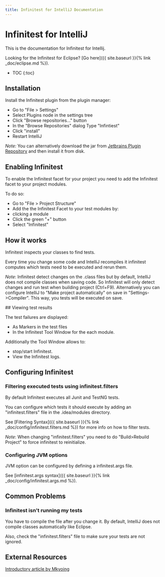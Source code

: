 ```yaml
---
title: Infinitest for IntelliJ Documentation
---
```

# Infinitest for IntelliJ


This is the documentation for Infinitest for Intellij.

Looking for the Infinitest for Eclipse? [Go here]({{ site.baseurl }}{% link _doc/eclipse.md %}).

* TOC
{:toc}

## Installation

Install the Infinitest plugin from the plugin manager:
* Go to "File > Settings"
* Select Plugins node in the settings tree
* Click "Browse repositories..." button 
* In the "Browse Repositories" dialog Type "Infintiest" 
* Click "install"
* Restart IntelliJ

*Note:*
You can alternatively download the jar from [Jetbrains Plugin Repository](https://plugins.jetbrains.com/plugin/3146-infinitest) and then install it from disk.

## Enabling Infinitest

To enable the Infinitest facet for your project you need to add the Infinitest facet to your project modules.

To do so:
* Go to "File > Project Structure"
* Add the the Infinitest Facet to your test modules by:
 * clicking a module
 * Click the green "+" button
 * Select "Infinitest"

## How it works

Infinitest inspects your classes to find tests.

Every time you change some code and IntelliJ recompiles it infinitest computes which tests need to be executed and rerun them. 

*Note*:
Infinitest detect changes on the .class files but by default, IntelliJ does not compile classes when saving code.
So Infinitest will only detect changes and run test when building project (Ctrl+F9). 
Alternatively you can configure IntelliJ to "Make project automatically" on save in "Settings->Compiler". This way, you tests will be executed on save.

## Viewing test results

The test failures are displayed:
* As Markers in the test files
* In the Infinitest Tool Window for the each module.

Additionally the Tool Window allows to:
* stop/start Infinitest.
* View the Infinitest logs.

## Configuring Infinitest

### Filtering executed tests using infinitest.filters

By default Infinitest executes all Junit and TestNG tests.

You can configure which tests it should execute by adding an "infinitest.filters" file in the .idea/modules directory.

See [Filtering Syntax]({{ site.baseurl }}{% link _doc/config/infinitest.filters.md %}) for more info on how to filter tests.

*Note*:
When changing "infinitest.filters" you need to do "Build>Rebuild Project" to force infinitest to reinitialize.

### Configuring JVM options

JVM option can be configured by defining a infinitest.args file.

See [infinitest.args syntax]({{ site.baseurl }}{% link _doc/config/infinitest.args.md %}).

## Common Problems

### Infinitest isn't running my tests

You have to compile the file after you change it. By default, IntelliJ does not compile classes automatically like Eclipse. 

Also, check the "infinitest.filters" file to make sure your tests are not ignored.



## External Resources

[Introductory article by Mkyoing](https://www.mkyong.com/intellij/intellij-infinitest-continuous-testing/)

